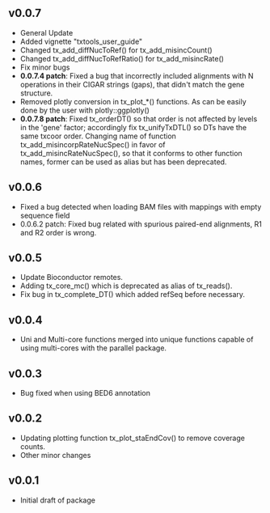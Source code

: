 ## v0.0.7

* General Update
* Added vignette "txtools_user_guide"
* Changed tx_add_diffNucToRef() for tx_add_misincCount()
* Changed tx_add_diffNucToRefRatio() for tx_add_misincRate()
* Fix minor bugs
* **0.0.7.4 patch**: Fixed a bug that incorrectly included alignments with N 
operations in their CIGAR strings (gaps), that didn't match the gene structure.
* Removed plotly conversion in tx_plot_*() functions. As can be easily done by
the user with plotly::ggplotly()
* **0.0.7.8 patch**: Fixed tx_orderDT() so that order is not affected by levels 
in the 'gene' factor; accordingly fix tx_unifyTxDTL() so DTs have the same 
txcoor order. Changing name of function tx_add_misincorpRateNucSpec()
in favor of tx_add_misincRateNucSpec(), so that it conforms to other function 
names, former can be used as alias but has been deprecated.

## v0.0.6

* Fixed a bug detected when loading BAM files with mappings with empty 
sequence field
* 0.0.6.2 patch: Fixed bug related with spurious paired-end alignments, R1 and
R2 order is wrong.

## v0.0.5

* Update Bioconductor remotes.
* Adding tx_core_mc() which is deprecated as alias of tx_reads().
* Fix bug in tx_complete_DT() which added refSeq before necessary.

## v0.0.4

* Uni and Multi-core functions merged into unique functions 
capable of using multi-cores with the parallel package.

## v0.0.3

* Bug fixed when using BED6 annotation

## v0.0.2

* Updating plotting function tx_plot_staEndCov() to remove 
coverage counts.
* Other minor changes

## v0.0.1 

* Initial draft of package
